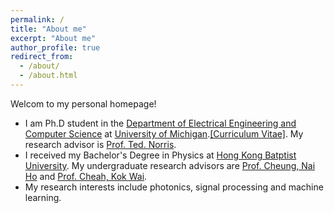 ```yaml
---
permalink: /
title: "About me"
excerpt: "About me"
author_profile: true
redirect_from: 
  - /about/
  - /about.html
---
```


Welcom to my personal homepage!
* I am Ph.D student in the [Department of Electrical Engineering and Computer Science](http://www.eecs.umich.edu/) at [University of Michigan](https://umich.edu/).[[Curriculum Vitae]](https://macrohuang1993.github.io/). My research advisor is [Prof. Ted. Norris](https://norris.engin.umich.edu/).
* I received my Bachelor's Degree in Physics at [Hong Kong Batptist University](https://www.hkbu.edu.hk/). My undergraduate research advisors are [Prof. Cheung, Nai Ho](http://physics.hkbu.edu.hk/home/info.php/people_details/pID,14) and [Prof. Cheah, Kok Wai](http://physics.hkbu.edu.hk/home/info.php/people_details/pID,13).
* My research interests include photonics, signal processing and machine learning.
